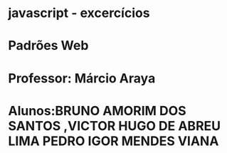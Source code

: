 # javascript - excercícios
# Padrões Web
# Professor: Márcio Araya
# Alunos:BRUNO AMORIM DOS SANTOS ,VICTOR HUGO DE ABREU LIMA PEDRO IGOR MENDES VIANA
 
